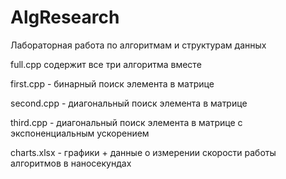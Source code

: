 # AlgResearch
Лабораторная работа по алгоритмам и структурам данных

full.cpp содержит все три алгоритма вместе

first.cpp - бинарный поиск элемента в матрице

second.cpp - диагональный поиск элемента в матрице

third.cpp - диагональный поиск элемента в матрице с экспоненциальным ускорением

charts.xlsx - графики + данные о измерении скорости работы алгоритмов в наносекундах
